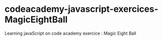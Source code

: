 # codeacademy-javascript-exercices-MagicEightBall
Learning javaScript on code academy
exercice : Magic Eight Ball
